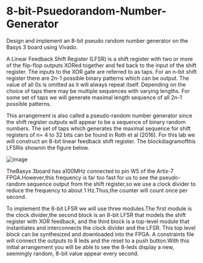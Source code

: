 # 8-bit-Psuedorandom-Number-Generator
Design and implement  an  8-bit  pseudo  random  number generator on the Basys 3 board using Vivado. 

  A Linear Feedback Shift Register (LFSR) is a shift register with two or more of the flip-flop outputs XORed together and fed back to the input of the shift register. The inputs to the XOR gate are referred to as taps. For an n-bit shift register there are 2n-1 possible binary patterns which can be output. The value of all 0s is omitted as it will always repeat itself. Depending on the choice of taps there may be multiple  sequences  with  varying  lengths.  For  some  set  of  taps  we  will  generate  maximal  length sequence of all 2n-1 possible patterns.
 
 This arrangement is also called a pseudo-random number generator since the shift register outputs will appear  to  be  a  sequence  of  binary  random  numbers. The  set  of  taps  which  generates  the  maximal sequence for shift registers of n= 4 to 32 bits can be found in Roth et al (2016).
For this lab we will construct an 8-bit linear feedback shift register. The blockdiagramofthis LFSRis shownin the figure below.

![image](https://user-images.githubusercontent.com/88007099/127233295-4510310e-0a50-404a-9c30-ee891597b187.png)

  TheBasys 3board has a100MHz connected to pin W5 of the Artix-7 FPGA.However,this frequency is far too fast for us to see the pseudo-random sequence output from the shift register,so we use a clock divider to reduce the frequency to about 1 Hz.Thus,the counter will count once per second.
 
 To implement the 8-bit LFSR  we  will  use  three modules.The first module is the clock divider,the second block is an 8-bit LFSR that models the shift register with XOR feedback, and the third block is a top-level module that instantiates and interconnects the clock divider and the LFSR. This top level block can be synthesized and downloaded into the FPGA. A constraints file will connect the outputs to 8 leds and the reset to a push button.With this initial arrangement you will be able to see the 8-leds display a new, seemingly random, 8-bit value appear every second.
